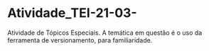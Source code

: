 # Atividade_TEI-21-03-
Atividade de Tópicos Especiais. A temática em questão é o uso da ferramenta de versionamento, para familiaridade.
